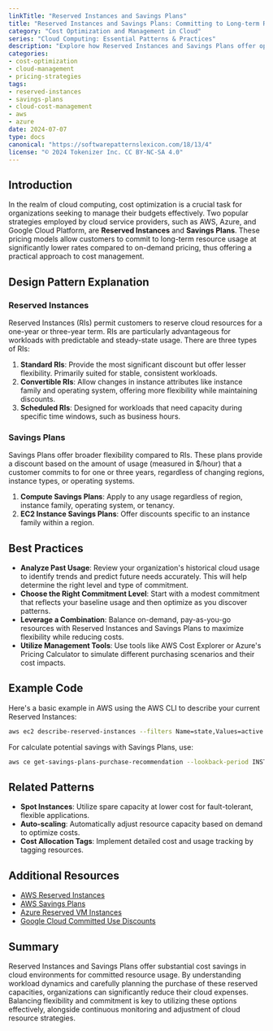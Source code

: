 ```yaml
---
linkTitle: "Reserved Instances and Savings Plans"
title: "Reserved Instances and Savings Plans: Committing to Long-term Resource Usage for Discounted Rates"
category: "Cost Optimization and Management in Cloud"
series: "Cloud Computing: Essential Patterns & Practices"
description: "Explore how Reserved Instances and Savings Plans offer opportunities for long-term commitment to cloud resources at reduced rates, helping organizations optimize costs and manage their cloud budgets effectively."
categories:
- cost-optimization
- cloud-management
- pricing-strategies
tags:
- reserved-instances
- savings-plans
- cloud-cost-management
- aws
- azure
date: 2024-07-07
type: docs
canonical: "https://softwarepatternslexicon.com/18/13/4"
license: "© 2024 Tokenizer Inc. CC BY-NC-SA 4.0"
---
```


## Introduction

In the realm of cloud computing, cost optimization is a crucial task for organizations seeking to manage their budgets effectively. Two popular strategies employed by cloud service providers, such as AWS, Azure, and Google Cloud Platform, are **Reserved Instances** and **Savings Plans**. These pricing models allow customers to commit to long-term resource usage at significantly lower rates compared to on-demand pricing, thus offering a practical approach to cost management.

## Design Pattern Explanation

### Reserved Instances

Reserved Instances (RIs) permit customers to reserve cloud resources for a one-year or three-year term. RIs are particularly advantageous for workloads with predictable and steady-state usage. There are three types of RIs:

1. **Standard RIs**: Provide the most significant discount but offer lesser flexibility. Primarily suited for stable, consistent workloads.
2. **Convertible RIs**: Allow changes in instance attributes like instance family and operating system, offering more flexibility while maintaining discounts.
3. **Scheduled RIs**: Designed for workloads that need capacity during specific time windows, such as business hours.

### Savings Plans

Savings Plans offer broader flexibility compared to RIs. These plans provide a discount based on the amount of usage (measured in $/hour) that a customer commits to for one or three years, regardless of changing regions, instance types, or operating systems.

1. **Compute Savings Plans**: Apply to any usage regardless of region, instance family, operating system, or tenancy.
2. **EC2 Instance Savings Plans**: Offer discounts specific to an instance family within a region.

## Best Practices

- **Analyze Past Usage**: Review your organization's historical cloud usage to identify trends and predict future needs accurately. This will help determine the right level and type of commitment.
- **Choose the Right Commitment Level**: Start with a modest commitment that reflects your baseline usage and then optimize as you discover patterns.
- **Leverage a Combination**: Balance on-demand, pay-as-you-go resources with Reserved Instances and Savings Plans to maximize flexibility while reducing costs.
- **Utilize Management Tools**: Use tools like AWS Cost Explorer or Azure's Pricing Calculator to simulate different purchasing scenarios and their cost impacts.

## Example Code

Here's a basic example in AWS using the AWS CLI to describe your current Reserved Instances:

```bash
aws ec2 describe-reserved-instances --filters Name=state,Values=active
```

For calculate potential savings with Savings Plans, use:

```bash
aws ce get-savings-plans-purchase-recommendation --lookback-period INSTANTANEOUS --term 1-YEAR
```

## Related Patterns

- **Spot Instances**: Utilize spare capacity at lower cost for fault-tolerant, flexible applications.
- **Auto-scaling**: Automatically adjust resource capacity based on demand to optimize costs.
- **Cost Allocation Tags**: Implement detailed cost and usage tracking by tagging resources.

## Additional Resources

- [AWS Reserved Instances](https://aws.amazon.com/ec2/pricing/reserved-instances/)
- [AWS Savings Plans](https://aws.amazon.com/savingsplans/)
- [Azure Reserved VM Instances](https://azure.microsoft.com/en-us/pricing/reserved-vm-instances/)
- [Google Cloud Committed Use Discounts](https://cloud.google.com/blog/topics/inside-google-cloud/google-cloud-introduces-new-discount-options)

## Summary

Reserved Instances and Savings Plans offer substantial cost savings in cloud environments for committed resource usage. By understanding workload dynamics and carefully planning the purchase of these reserved capacities, organizations can significantly reduce their cloud expenses. Balancing flexibility and commitment is key to utilizing these options effectively, alongside continuous monitoring and adjustment of cloud resource strategies.

